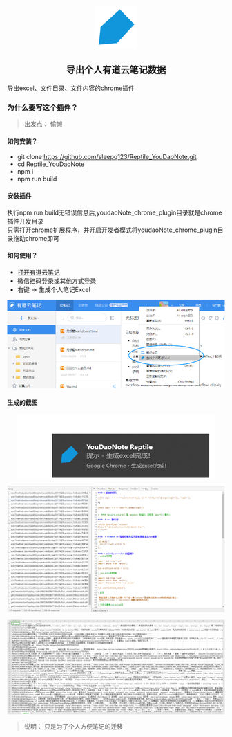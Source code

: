 <p align="center"><a href="https://github.com/sleepq123/Reptile_YouDaoNote target="_blank" rel="noopener noreferrer"><img width="100" src="https://raw.githubusercontent.com/sleepq123/Reptile_YouDaoNote/master/exhabition/icon.png" alt="Reptile_YouDaoNote"></a></p>
<h2 align="center">导出个人有道云笔记数据</h2>
导出excel、文件目录、文件内容的chrome插件

### 为什么要写这个插件？
> 出发点： 偷懒

#### 如何安装？
- git clone https://github.com/sleepq123/Reptile_YouDaoNote.git
- cd Reptile_YouDaoNote
- npm i
- npm run build

#### 安装插件
执行npm run build无错误信息后,youdaoNote_chrome_plugin目录就是chrome插件开发目录  
只需打开chrome扩展程序，并开启开发者模式将youdaoNote_chrome_plugin目录拖动chrome即可

#### 如何使用？
- [打开有道云笔记](https://note.youdao.com)
- 微信扫码登录或其他方式登录
- 右键 -> 生成个人笔记Excel
 <img src="https://raw.githubusercontent.com/sleepq123/Reptile_YouDaoNote/master/exhabition/use.png">
  
#### 生成的截图
<p align="center">
  <img src="https://raw.githubusercontent.com/sleepq123/Reptile_YouDaoNote/master/exhabition/success_result.png">
</p>
<p align="center">
  <img src="https://raw.githubusercontent.com/sleepq123/Reptile_YouDaoNote/master/exhabition/network.png">
</p>
<p align="center">
  <img src="https://raw.githubusercontent.com/sleepq123/Reptile_YouDaoNote/master/exhabition/excel.png">
</p>

> 说明： 只是为了个人方便笔记的迁移
